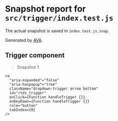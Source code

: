 # Snapshot report for `src/trigger/index.test.js`

The actual snapshot is saved in `index.test.js.snap`.

Generated by [AVA](https://ava.li).

## Trigger component

> Snapshot 1

    <a
      "aria-expanded"="false"
      "aria-haspopup"="tree"
      className="dropdown-trigger arrow bottom"
      id="rtds_trigger"
      onClick={Function handleTrigger {}}
      onKeyDown={Function handleTrigger {}}
      role="button"
      tabIndex={0}
    />
